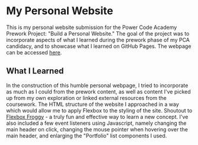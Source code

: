 # My Personal Website

This is my personal website submission for the Power Code Academy Prework Project: "Build a Personal Website." The goal of the project was to incorporate aspects of what I learned during the prework phase of my PCA candidacy, and to showcase what I learned on GitHub Pages. The webpage can be accessed [here](https://kyleghousel.github.io/my-personal-website/).

## What I Learned

In the construction of this humble personal webpage, I tried to incorporate as much as I could from the prework content, as well as content I've picked up from my own exploration or linked external resources from the coursework. The HTML structure of the website I approached in a way which would allow me to apply Flexbox to the styling of the site. Shoutout to [Flexbox Froggy](https://www.google.com/url?sa=t&rct=j&q=&esrc=s&source=web&cd=&cad=rja&uact=8&ved=2ahUKEwiO4tTv-smEAxXEEGIAHXdfBJsQFnoECAYQAQ&url=https%3A%2F%2Fflexboxfroggy.com%2F&usg=AOvVaw3eFEzHf_Do9hyIVlpu0QGC&opi=89978449) - a truly fun and effective way to learn a new concept. I've also included a few event listeners using Javascript, namely changing the main header on click, changing the mouse pointer when hovering over the main header, and enlarging the "Portfolio" list components I used. 